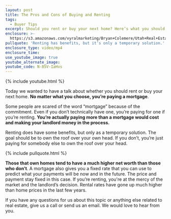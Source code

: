 ```yaml
---
layout: post
title: The Pros and Cons of Buying and Renting
tags:
  - Buyer Tips
excerpt: Should you rent or buy your next home? Here’s what you should know.
enclosure: >-
  https://s3.amazonaws.com/vyralmarketing/Bryan+Colemere/Utah+Real+Estate+Rent+vs+Buy.mp4
pullquote: 'Renting has benefits, but it’s only a temporary solution.'
enclosure_type: video/mp4
enclosure_time:
use_youtube_image: true
youtube_alternate_image:
youtube_code: N-85V-IaHvs
---
```


{% include youtube.html %}

Today we wanted to have a talk about whether you should rent or buy your next home. **No matter what you choose, you’re paying a mortgage**.

Some people are scared of the word “mortgage” because of the commitment. Even if you don’t technically have one, you’re paying for one if you’re renting. **You’re actually paying more than a mortgage would cost and making your landlord money in the process.**

Renting does have some benefits, but only as a temporary solution. The goal should be to own the roof over your own head. If you don’t, you’re just paying for somebody else to own the roof over your head.

{% include pullquote.html %}

**Those that own homes tend to have a much higher net worth than those who don’t**. A mortgage also gives you a fixed rate that you can use to predict what your payments will be now and in the future. The price and payment stay fixed in this case. If you’re renting, you're at the mercy of the market and the landlord’s decision. Rental rates have gone up much higher than home prices in the last few years.

If you have any questions for us about this topic or anything else related to real estate, give us a call or send us an email. We would love to hear from you.